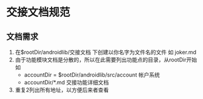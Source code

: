 # 交接文档规范
## 文档需求
1. 在$rootDir/androidlib/交接文档  下创建以你名字为文件名的文件 如 joker.md
2. 由于功能模块文档是分散的，所以在此需要列出功能点的目录，从rootDir开始 如
   * accountDir = $rootDir/androidlib/src/account  帐户系统  
   * accountDir/\*.md   交接功能详细文档
3. 重复2列出所有地址，以方便后来者查看
